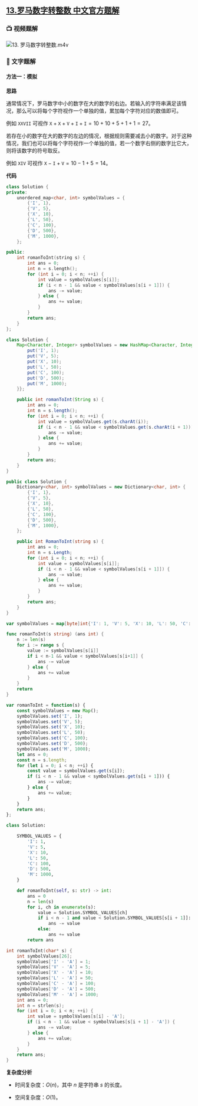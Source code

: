 ## [13.罗马数字转整数 中文官方题解](https://leetcode.cn/problems/roman-to-integer/solutions/100000/luo-ma-shu-zi-zhuan-zheng-shu-by-leetcod-w55p)

### 📺 视频题解  
![13. 罗马数字转整数.m4v](b29138ec-fc62-4a62-8e03-05e513550189)

### 📖 文字题解
#### 方法一：模拟

**思路**

通常情况下，罗马数字中小的数字在大的数字的右边。若输入的字符串满足该情况，那么可以将每个字符视作一个单独的值，累加每个字符对应的数值即可。

例如 $\texttt{XXVII}$ 可视作 $\texttt{X}+\texttt{X}+\texttt{V}+\texttt{I}+\texttt{I}=10+10+5+1+1=27$。

若存在小的数字在大的数字的左边的情况，根据规则需要减去小的数字。对于这种情况，我们也可以将每个字符视作一个单独的值，若一个数字右侧的数字比它大，则将该数字的符号取反。

例如 $\texttt{XIV}$ 可视作 $\texttt{X}-\texttt{I}+\texttt{V}=10-1+5=14$。

**代码**

```C++ [sol1-C++]
class Solution {
private:
    unordered_map<char, int> symbolValues = {
        {'I', 1},
        {'V', 5},
        {'X', 10},
        {'L', 50},
        {'C', 100},
        {'D', 500},
        {'M', 1000},
    };

public:
    int romanToInt(string s) {
        int ans = 0;
        int n = s.length();
        for (int i = 0; i < n; ++i) {
            int value = symbolValues[s[i]];
            if (i < n - 1 && value < symbolValues[s[i + 1]]) {
                ans -= value;
            } else {
                ans += value;
            }
        }
        return ans;
    }
};
```

```Java [sol1-Java]
class Solution {
    Map<Character, Integer> symbolValues = new HashMap<Character, Integer>() {{
        put('I', 1);
        put('V', 5);
        put('X', 10);
        put('L', 50);
        put('C', 100);
        put('D', 500);
        put('M', 1000);
    }};

    public int romanToInt(String s) {
        int ans = 0;
        int n = s.length();
        for (int i = 0; i < n; ++i) {
            int value = symbolValues.get(s.charAt(i));
            if (i < n - 1 && value < symbolValues.get(s.charAt(i + 1))) {
                ans -= value;
            } else {
                ans += value;
            }
        }
        return ans;
    }
}
```

```C# [sol1-C#]
public class Solution {
    Dictionary<char, int> symbolValues = new Dictionary<char, int> {
        {'I', 1},
        {'V', 5},
        {'X', 10},
        {'L', 50},
        {'C', 100},
        {'D', 500},
        {'M', 1000},
    };

    public int RomanToInt(string s) {
        int ans = 0;
        int n = s.Length;
        for (int i = 0; i < n; ++i) {
            int value = symbolValues[s[i]];
            if (i < n - 1 && value < symbolValues[s[i + 1]]) {
                ans -= value;
            } else {
                ans += value;
            }
        }
        return ans;
    }
}
```

```go [sol1-Golang]
var symbolValues = map[byte]int{'I': 1, 'V': 5, 'X': 10, 'L': 50, 'C': 100, 'D': 500, 'M': 1000}

func romanToInt(s string) (ans int) {
    n := len(s)
    for i := range s {
        value := symbolValues[s[i]]
        if i < n-1 && value < symbolValues[s[i+1]] {
            ans -= value
        } else {
            ans += value
        }
    }
    return
}
```

```JavaScript [sol1-JavaScript]
var romanToInt = function(s) {
    const symbolValues = new Map();
    symbolValues.set('I', 1);
    symbolValues.set('V', 5);
    symbolValues.set('X', 10);
    symbolValues.set('L', 50);
    symbolValues.set('C', 100);
    symbolValues.set('D', 500);
    symbolValues.set('M', 1000);  
    let ans = 0;
    const n = s.length;
    for (let i = 0; i < n; ++i) {
        const value = symbolValues.get(s[i]);
        if (i < n - 1 && value < symbolValues.get(s[i + 1])) {
            ans -= value;
        } else {
            ans += value;
        }
    }
    return ans;
};
```

```Python [sol1-Python3]
class Solution:

    SYMBOL_VALUES = {
        'I': 1,
        'V': 5,
        'X': 10,
        'L': 50,
        'C': 100,
        'D': 500,
        'M': 1000,
    }

    def romanToInt(self, s: str) -> int:
        ans = 0
        n = len(s)
        for i, ch in enumerate(s):
            value = Solution.SYMBOL_VALUES[ch]
            if i < n - 1 and value < Solution.SYMBOL_VALUES[s[i + 1]]:
                ans -= value
            else:
                ans += value
        return ans
```

```C [sol1-C]
int romanToInt(char* s) {
    int symbolValues[26];
    symbolValues['I' - 'A'] = 1;
    symbolValues['V' - 'A'] = 5;
    symbolValues['X' - 'A'] = 10;
    symbolValues['L' - 'A'] = 50;
    symbolValues['C' - 'A'] = 100;
    symbolValues['D' - 'A'] = 500;
    symbolValues['M' - 'A'] = 1000;
    int ans = 0;
    int n = strlen(s);
    for (int i = 0; i < n; ++i) {
        int value = symbolValues[s[i] - 'A'];
        if (i < n - 1 && value < symbolValues[s[i + 1] - 'A']) {
            ans -= value;
        } else {
            ans += value;
        }
    }
    return ans;
}
```

**复杂度分析**

- 时间复杂度：$O(n)$，其中 $n$ 是字符串 $s$ 的长度。

- 空间复杂度：$O(1)$。